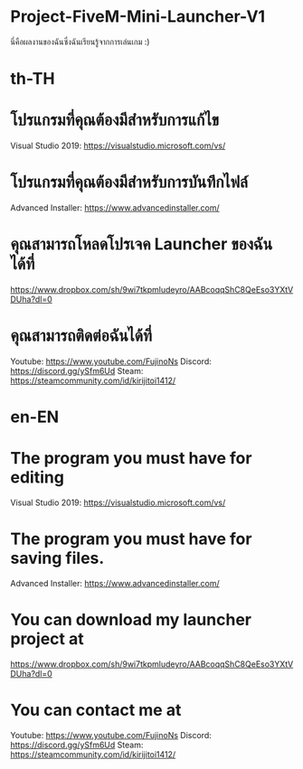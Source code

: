 # Project-FiveM-Mini-Launcher-V1
นี่คือผลงานของฉันซึ่งฉันเรียนรู้จากการเล่นเกม :)

# th-TH

# โปรแกรมที่คุณต้องมีสำหรับการแก้ไข 
Visual Studio 2019: https://visualstudio.microsoft.com/vs/

# โปรแกรมที่คุณต้องมีสำหรับการบันทึกไฟล์
Advanced Installer: https://www.advancedinstaller.com/

# คุณสามารถโหลดโปรเจค Launcher ของฉันได้ที่
https://www.dropbox.com/sh/9wi7tkpmludeyro/AABcoqqShC8QeEso3YXtVDUha?dl=0

# คุณสามารถติดต่อฉันได้ที่
Youtube: https://www.youtube.com/FujinoNs
Discord: https://discord.gg/ySfm6Ud
Steam: https://steamcommunity.com/id/kirijitoi1412/

# en-EN

# The program you must have for editing
Visual Studio 2019: https://visualstudio.microsoft.com/vs/

# The program you must have for saving files.
Advanced Installer: https://www.advancedinstaller.com/

# You can download my launcher project at
https://www.dropbox.com/sh/9wi7tkpmludeyro/AABcoqqShC8QeEso3YXtVDUha?dl=0

# You can contact me at
Youtube: https://www.youtube.com/FujinoNs
Discord: https://discord.gg/ySfm6Ud
Steam: https://steamcommunity.com/id/kirijitoi1412/

